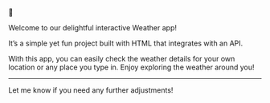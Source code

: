 🥳

Welcome to our delightful interactive Weather app!

It’s a simple yet fun project built with HTML that integrates with an API. 

With this app, you can easily check the weather details for your own location or any place you type in. Enjoy exploring the weather around you!

---

Let me know if you need any further adjustments!
